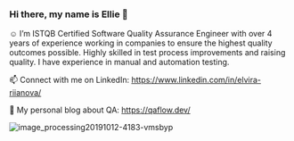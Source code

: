 ### Hi there, my name is Ellie 👋

:relaxed: I’m ISTQB Certified Software Quality Assurance Engineer with over 4 years of experience working in companies to ensure the highest quality outcomes possible. Highly skilled in test process improvements and raising quality. I have experience in manual and automation testing. 

📫 Connect with me on LinkedIn: https://www.linkedin.com/in/elvira-riianova/

:notebook: My personal blog about QA: https://qaflow.dev/

![image_processing20191012-4183-vmsbyp](https://user-images.githubusercontent.com/94704912/219055741-b615b9df-cf75-44cd-89eb-36e901d0650f.gif)


